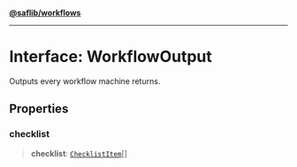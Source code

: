 [**@saflib/workflows**](../index.md)

***

# Interface: WorkflowOutput

Outputs every workflow machine returns.

## Properties

### checklist

> **checklist**: [`ChecklistItem`](ChecklistItem.md)[]

